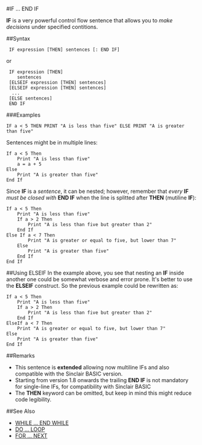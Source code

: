 #IF ... END IF

**IF** is a very powerful control flow sentence that allows you to _make decisions_ under specified contitions.

##Syntax
```
 IF expression [THEN] sentences [: END IF]

```
or 

```
 IF expression [THEN]
    sentences
 [ELSEIF expression [THEN] sentences]
 [ELSEIF expression [THEN] sentences]
  ...
 [ELSE sentences]
 END IF

```
###Examples
```
IF a < 5 THEN PRINT "A is less than five" ELSE PRINT "A is greater than five"
```


Sentences might be in multiple lines:

```
If a < 5 Then
    Print "A is less than five"
    a = a + 5 
Else
    Print "A is greater than five"
End If
```


Since **IF** is a _sentence_, it can be nested; however, remember that _every_ **IF** _must be closed with_ **END IF** when the line is splitted after **THEN** (mutiline **IF**):
```
If a < 5 Then
    Print "A is less than five"
    If a > 2 Then
        Print "A is less than five but greater than 2"
    End If
Else If a < 7 Then
        Print "A is greater or equal to five, but lower than 7"
    Else
        Print "A is greater than five"
    End If
End If
```


##Using ELSEIF
In the example above, you see that nesting an **IF** inside another one could be somewhat verbose and error prone. It's better to use 
the **ELSEIF** construct. So the previous example could be rewritten as:

```
If a < 5 Then
    Print "A is less than five"
    If a > 2 Then
        Print "A is less than five but greater than 2"
    End If
ElseIf a < 7 Then
    Print "A is greater or equal to five, but lower than 7"
Else
    Print "A is greater than five"
End If
```


##Remarks
* This sentence is **extended** allowing now multiline IFs and also compatible with the Sinclair BASIC version.
* Starting from version 1.8 onwards the trailing **END IF** is not mandatory for single-line IFs, for compatibility with Sinclair BASIC
* The **THEN** keyword can be omitted, but keep in mind this might reduce code legibility.

##See Also
* [WHILE ... END WHILE](while.md)
* [DO ... LOOP](do.md)
* [FOR ... NEXT](for.md)

